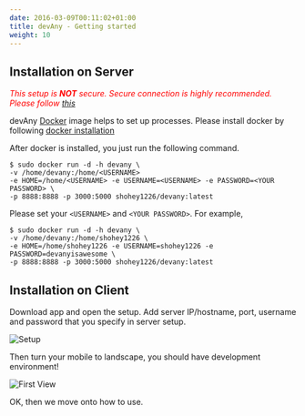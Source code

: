 ```yaml
---
date: 2016-03-09T00:11:02+01:00
title: devAny - Getting started
weight: 10
---
```


## Installation on Server

*<span style="color: red">This setup is <b>NOT</b> secure. Secure connection is highly recommended. Please follow [this](/secure)</span>*

devAny [Docker](https://docker.io) image helps to set up processes.
Please install docker by following [docker installation](https://docs.docker.com/engine/installation/)

After docker is installed, you just run the following command.

```
$ sudo docker run -d -h devany \
-v /home/devany:/home/<USERNAME>
-e HOME=/home/<USERNAME> -e USERNAME=<USERNAME> -e PASSWORD=<YOUR PASSWORD> \
-p 8888:8888 -p 3000:5000 shohey1226/devany:latest
```

Please set your `<USERNAME>` and `<YOUR PASSWORD>`.  For example, 

```
$ sudo docker run -d -h devany \
-v /home/devany:/home/shohey1226 \
-e HOME=/home/shohey1226 -e USERNAME=shohey1226 -e PASSWORD=devanyisawesome \
-p 8888:8888 -p 3000:5000 shohey1226/devany:latest  
```

## Installation on Client

Download app and open the setup. Add server IP/hostname, port, username and password that you specify in server setup.

![Setup](/images/devAny_mobile_setup.jpg)


Then turn your mobile to landscape, you should have development environment!

![First View](/images/devAny_first_view.jpg)


OK, then we move onto how to use.


